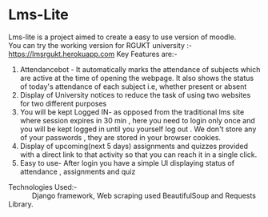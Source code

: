 # Lms-Lite 
Lms-lite is a project aimed to create a easy to use version of moodle. <br/>
You can try the working version for RGUKT university :- https://lmsrgukt.herokuapp.com
Key Features are:-
  1. Attendancebot - It automatically marks the attendance of subjects which are active at the time of opening the webpage. It also shows the status of today's
    attendance of each subject i.e, whether present or absent
  2. Display of University notices to reduce the task of using two websites for two different purposes
  3. You will be kept Logged IN- as opposed from the traditional lms site where session expires in 30 min , here you need to login only once and you will be kept       logged in  until you yourself log out . We don't store any of your passwords , they are stored in your browser cookies.
  5. Display of upcoming(next 5 days) assignments and quizzes provided with a direct link to that activity so that you can reach it in a single click.
  6. Easy to use- After login you have a simple UI displaying status of attendance , assignments and quiz

Technologies Used:- <br/>
    &nbsp; &nbsp; &nbsp; &nbsp; &nbsp; &nbsp; Django framework, Web scraping used BeautifulSoup and Requests Library.
